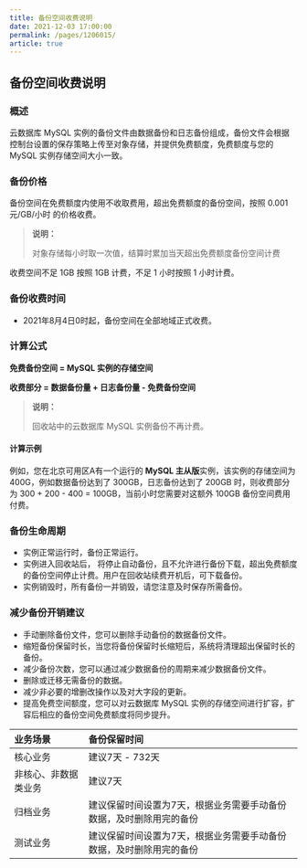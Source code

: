 ```yaml
---
title: 备份空间收费说明
date: 2021-12-03 17:00:00
permalink: /pages/1206015/
article: true
---
```


## 备份空间收费说明

### 概述

云数据库 MySQL 实例的备份文件由数据备份和日志备份组成，备份文件会根据控制台设置的保存策略上传至对象存储，并提供免费额度，免费额度与您的 MySQL 实例存储空间大小一致。

### 备份价格

备份空间在免费额度内使用不收取费用，超出免费额度的备份空间，按照 0.001元/GB/小时 的价格收费。

> **说明：**
>
> 对象存储每小时取一次值，结算时累加当天超出免费额度备份空间计费

收费空间不足 1GB 按照 1GB 计费，不足 1 小时按照 1 小时计费。

### 备份收费时间

- 2021年8月4日0时起，备份空间在全部地域正式收费。

### 计算公式

**免费备份空间 = MySQL 实例的存储空间**

**收费部分 = 数据备份量 + 日志备份量 - 免费备份空间**

> **说明：**
>
> 回收站中的云数据库 MySQL 实例备份不再计费。

#### 计算示例

例如，您在北京可用区A有一个运行的 **MySQL 主从版**实例，该实例的存储空间为 400G，例如数据备份达到了 300GB，日志备份达到了 200GB 时，则收费部分为 300 + 200 - 400 = 100GB，当前小时您需要对这额外 100GB 备份空间费用付费。

### 备份生命周期

- 实例正常运行时，备份正常运行。
- 实例进入回收站后， 将停止自动备份，且不允许进行备份下载，超出免费额度的备份空间停止计费。用户在回收站续费开机后，可下载备份。
- 实例销毁时，所有备份一并销毁，请您注意及时保存所需备份。

### 减少备份开销建议

- 手动删除备份文件，您可以删除手动备份的数据备份文件。
- 缩短备份保留时长，当您将备份保留时长缩短后，系统将清理超出保留时长的备份。
- 减少备份次数，您可以通过减少数据备份的周期来减少数据备份文件。
- 删除或迁移无需备份的数据。
- 减少非必要的增删改操作以及对大字段的更新。
- 提高免费空间额度，您可以对云数据库 MySQL 实例的存储空间进行扩容，扩容后相应的备份空间免费额度将同步提升。

| 业务场景             | 备份保留时间                                                 |
| :------------------- | :----------------------------------------------------------- |
| 核心业务             | 建议7天 - 732天                                              |
| 非核心、非数据类业务 | 建议7天                                                      |
| 归档业务             | 建议保留时间设置为7天，根据业务需要手动备份数据，及时删除用完的备份 |
| 测试业务             | 建议保留时间设置为7天，根据业务需要手动备份数据，及时删除用完的备份 |

